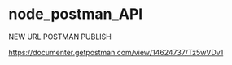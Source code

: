 # node_postman_API

NEW URL POSTMAN PUBLISH

https://documenter.getpostman.com/view/14624737/Tz5wVDv1

